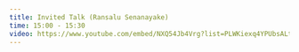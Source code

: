 ```yaml
---
title: Invited Talk (Ransalu Senanayake)
time: 15:00 - 15:30
video: https://www.youtube.com/embed/NXQ54Jb4Vrg?list=PLWKiexq4YPUbsALtVLt9na38Bbx8-cdDo
---
```

